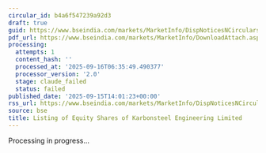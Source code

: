 ```yaml
---
circular_id: b4a6f547239a92d3
draft: true
guid: https://www.bseindia.com/markets/MarketInfo/DispNoticesNCirculars.aspx?Noticeid={A8229582-94FA-407D-A88A-F409F3620418}&noticeno=20250915-64&dt=09/15/2025&icount=64&totcount=81&flag=0
pdf_url: https://www.bseindia.com/markets/MarketInfo/DownloadAttach.aspx?id=20250915-64&attachedId=3f6e2253-e39b-40ea-a62c-1b7a7f35b036
processing:
  attempts: 1
  content_hash: ''
  processed_at: '2025-09-16T06:35:49.490377'
  processor_version: '2.0'
  stage: claude_failed
  status: failed
published_date: '2025-09-15T14:01:23+00:00'
rss_url: https://www.bseindia.com/markets/MarketInfo/DispNoticesNCirculars.aspx?Noticeid={A8229582-94FA-407D-A88A-F409F3620418}&noticeno=20250915-64&dt=09/15/2025&icount=64&totcount=81&flag=0
source: bse
title: Listing of Equity Shares of Karbonsteel Engineering Limited
---
```


Processing in progress...